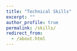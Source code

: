 ```yaml
---
title: "Technical Skills"
excerpt: ""
author_profile: true
permalink: /skills/
redirect_from: 
  - /about.html
---
```



